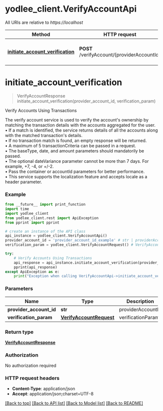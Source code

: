 # yodlee_client.VerifyAccountApi

All URIs are relative to *https://localhost*

Method | HTTP request | Description
------------- | ------------- | -------------
[**initiate_account_verification**](VerifyAccountApi.md#initiate_account_verification) | **POST** /verifyAccount/{providerAccountId} | Verify Accounts Using Transactions


# **initiate_account_verification**
> VerifyAccountResponse initiate_account_verification(provider_account_id, verification_param)

Verify Accounts Using Transactions

The verify account service is used to verify the account's ownership by  matching the transaction details with the accounts aggregated for the user.<br>&bull; If a match is identified, the service returns details of all the accounts along with the matched transaction's details.<br>&bull; If no transaction match is found, an empty response will be returned.<br>&bull; A maximum of 5 transactionCriteria can be passed in a request.<br>&bull; The baseType, date, and amount parameters should mandatorily be passed.<br>&bull; The optional dateVariance parameter cannot be more than 7 days. For example, +7, -4, or +/-2.<br>&bull; Pass the container or accountId parameters for better performance.<br>&bull; This service supports the localization feature and accepts locale as a header parameter.<br>

### Example
```python
from __future__ import print_function
import time
import yodlee_client
from yodlee_client.rest import ApiException
from pprint import pprint

# create an instance of the API class
api_instance = yodlee_client.VerifyAccountApi()
provider_account_id = 'provider_account_id_example' # str | providerAccountId
verification_param = yodlee_client.VerifyAccountRequest() # VerifyAccountRequest | verificationParam

try:
    # Verify Accounts Using Transactions
    api_response = api_instance.initiate_account_verification(provider_account_id, verification_param)
    pprint(api_response)
except ApiException as e:
    print("Exception when calling VerifyAccountApi->initiate_account_verification: %s\n" % e)
```

### Parameters

Name | Type | Description  | Notes
------------- | ------------- | ------------- | -------------
 **provider_account_id** | **str**| providerAccountId | 
 **verification_param** | [**VerifyAccountRequest**](VerifyAccountRequest.md)| verificationParam | 

### Return type

[**VerifyAccountResponse**](VerifyAccountResponse.md)

### Authorization

No authorization required

### HTTP request headers

 - **Content-Type**: application/json
 - **Accept**: application/json;charset=UTF-8

[[Back to top]](#) [[Back to API list]](../README.md#documentation-for-api-endpoints) [[Back to Model list]](../README.md#documentation-for-models) [[Back to README]](../README.md)

